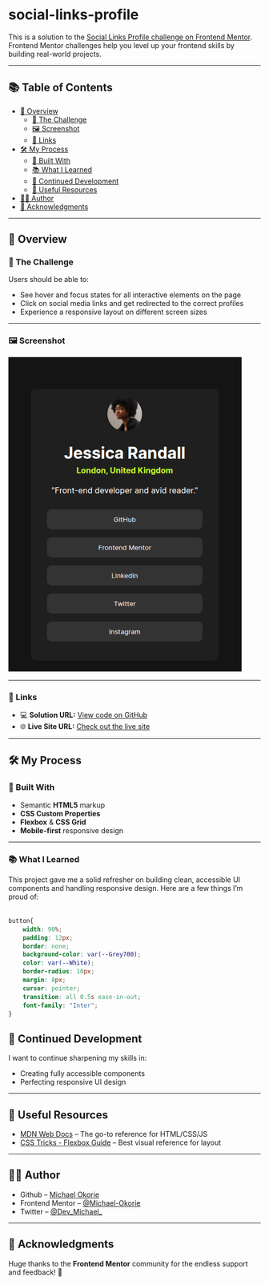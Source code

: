 # social-links-profile

This is a solution to the [Social Links Profile challenge on Frontend Mentor](https://www.frontendmentor.io/challenges/social-links-profile-UG32l9m6dQ). Frontend Mentor challenges help you level up your frontend skills by building real-world projects.

---

## 📚 Table of Contents

- [📖 Overview](#-overview)
  - [🎯 The Challenge](#-the-challenge)
  - [🖼️ Screenshot](#-screenshot)
  - [🔗 Links](#-links)
- [🛠 My Process](#-my-process)
  - [🧱 Built With](#-built-with)
  - [📚 What I Learned](#-what-i-learned)
  - [🚀 Continued Development](#-continued-development)
  - [📌 Useful Resources](#-useful-resources)
- [🙋‍♂️ Author](#-author)
- [🙏 Acknowledgments](#-acknowledgments)

---

## 📖 Overview

### 🎯 The Challenge

Users should be able to:

- See hover and focus states for all interactive elements on the page  
- Click on social media links and get redirected to the correct profiles  
- Experience a responsive layout on different screen sizes

---

### 🖼️ Screenshot

![Desktop Screenshot](./screenshots/screenshot.png)

---

### 🔗 Links

- 💻 **Solution URL:** [View code on GitHub](https://your-solution-url.com)
- 🌐 **Live Site URL:** [Check out the live site](https://your-live-site-url.com)

---

## 🛠 My Process

### 🧱 Built With

- Semantic **HTML5** markup
- **CSS Custom Properties**
- **Flexbox** & **CSS Grid**
- **Mobile-first** responsive design

---

### 📚 What I Learned

This project gave me a solid refresher on building clean, accessible UI components and handling responsive design. Here are a few things I’m proud of:

```css

button{
    width: 90%;
    padding: 12px;
    border: none;
    background-color: var(--Grey700);
    color: var(--White);
    border-radius: 10px;
    margin: 8px;
    cursor: pointer;
    transition: all 0.5s ease-in-out;
    font-family: "Inter";
}

```

## 🚀 Continued Development

I want to continue sharpening my skills in:

- Creating fully accessible components   
- Perfecting responsive UI design  

---

## 📌 Useful Resources

- [MDN Web Docs](https://developer.mozilla.org/) – The go-to reference for HTML/CSS/JS  
- [CSS Tricks - Flexbox Guide](https://css-tricks.com/snippets/css/a-guide-to-flexbox/) – Best visual reference for layout   

---

## 🙋‍♂️ Author

- Github – [Michael Okorie](https://github.com/Michael-Okorie)  
- Frontend Mentor – [@Michael-Okorie](https://www.frontendmentor.io/profile/Michael-Okorie)  
- Twitter – [@Dev_Michael_](https://x.com/Dev_Michael_)  

---

## 🙏 Acknowledgments

Huge thanks to the **Frontend Mentor** community for the endless support and feedback! 🙌


